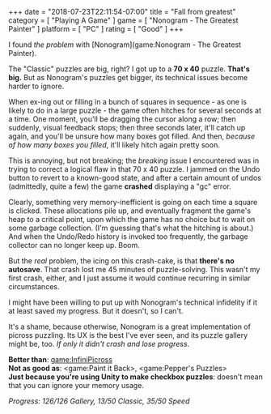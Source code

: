 +++
date = "2018-07-23T22:11:54-07:00"
title = "Fall from greatest"
category = [ "Playing A Game" ]
game = [ "Nonogram - The Greatest Painter" ]
platform = [ "PC" ]
rating = [ "Good" ]
+++

I found <i>the problem</i> with [Nonogram](game:Nonogram - The Greatest Painter).

The "Classic" puzzles are big, right?  I got up to a <b>70 x 40</b> puzzle.  <b>That's big.</b>  But as Nonogram's puzzles get bigger, its technical issues become harder to ignore.

When ex-ing out or filling in a bunch of squares in sequence - as one is likely to do in a large puzzle - the game often hitches for several seconds at a time.  One moment, you'll be dragging the cursor along a row; then suddenly, visual feedback stops; then three seconds later, it'll catch up again, and you'll be unsure how many boxes got filled.  And then, <i>because of how many boxes you filled</i>, it'll likely hitch again pretty soon.

This is annoying, but not breaking; the <i>breaking</i> issue I encountered was in trying to correct a logical flaw in that 70 x 40 puzzle.  I jammed on the Undo button to revert to a known-good state, and after a certain amount of undos (admittedly, quite a few) the game <b>crashed</b> displaying a "gc" error.

Clearly, something very memory-inefficient is going on each time a square is clicked.  These allocations pile up, and eventually fragment the game's heap to a critical point, upon which the game has no choice but to wait on some garbage collection.  (I'm guessing that's what the hitching is about.)  And when the Undo/Redo history is invoked too frequently, the garbage collector can no longer keep up.  Boom.

But the <i>real</i> problem, the icing on this crash-cake, is that <b>there's no autosave</b>.  That crash lost me 45 minutes of puzzle-solving.  This wasn't my first crash, either, and I just assume it would continue recurring in similar circumstances.

I might have been willing to put up with Nonogram's technical infidelity if it at least saved my progress.  But it doesn't, so I can't.

It's a shame, because otherwise, Nonogram is a great implementation of picross puzzling.  Its UX is the best I've ever seen, and its puzzle gallery might be, too.  <i>If only it didn't crash and lose progress</i>.

<b>Better than</b>: <game:InfiniPicross>  
<b>Not as good as</b>: <game:Paint it Back>, <game:Pepper's Puzzles>  
<b>Just because you're using Unity to make checkbox puzzles</b>: doesn't mean that you can ignore your memory usage.

<i>Progress: 126/126 Gallery, 13/50 Classic, 35/50 Speed</i>
